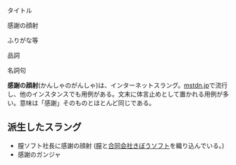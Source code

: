 <div>

タイトル

</div>

感謝の顔射

ふりがな等

品詞

名詞句

  
**感謝の顔射**(かんしゃのがんしゃ)は、インターネットスラング。[mstdn.jp](/Mstdn.jp "Mstdn.jp")で流行し、他のインスタンスでも用例がある。文末に体言止めとして置かれる用例が多い。意味は「感謝」そのものとほとんど同じである。

## 派生したスラング

-   膣ソフト社長に感謝の顔射 ([膣](/%E8%86%A3 "膣")と[合同会社きぼうソフト](/%E5%90%88%E5%90%8C%E4%BC%9A%E7%A4%BE%E3%81%8D%E3%81%BC%E3%81%86%E3%82%BD%E3%83%95%E3%83%88 "合同会社きぼうソフト")を織り込んでいる。)
-   感謝のガンジャ
